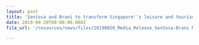 ```yaml
---
layout: post
title: 'Sentosa and Brani to transform Singapore''s leisure and tourism industry through landmark Master Plan'
date: 2019-09-20T00:00:00.000Z
file_url: '/resources/news/files/20190920_Media_Release_Sentosa-Brani Master_Plan_Sentosa Sensoryscape.pdf'

---
```


